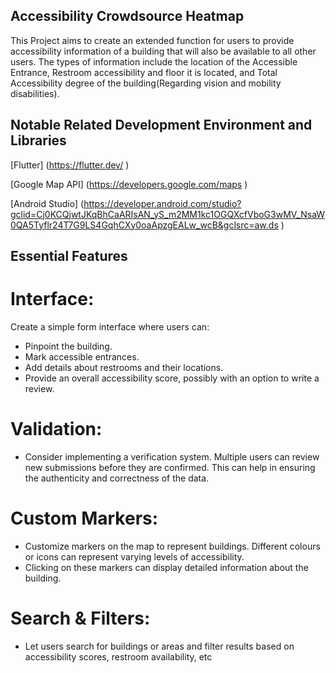 ## Accessibility Crowdsource Heatmap

This Project aims to create an extended function for users to provide accessibility information of a building that will also be available to all other users. 
The types of information include the location of the Accessible Entrance, Restroom accessibility and floor it is located, and Total Accessibility degree of the building(Regarding vision and mobility disabilities). 

## Notable Related Development Environment and Libraries
[Flutter] (https://flutter.dev/ )

[Google Map API] (https://developers.google.com/maps )

[Android Studio] (https://developer.android.com/studio?gclid=Cj0KCQjwtJKqBhCaARIsAN_yS_m2MM1kc1OGQXcfVboG3wMV_NsaW0QA5Tyflr24T7G9LS4GqhCXy0oaApzgEALw_wcB&gclsrc=aw.ds )

## Essential Features

# Interface:
Create a simple form interface where users can:
* Pinpoint the building.
* Mark accessible entrances.
* Add details about restrooms and their locations.
* Provide an overall accessibility score, possibly with an option to write a review.

# Validation:
* Consider implementing a verification system. Multiple users can review new submissions before they are confirmed. This can help in ensuring the authenticity and correctness of the data.

# Custom Markers:
* Customize markers on the map to represent buildings. Different colours or icons can represent varying levels of accessibility.
* Clicking on these markers can display detailed information about the building.

# Search & Filters:
* Let users search for buildings or areas and filter results based on accessibility scores, restroom availability, etc
